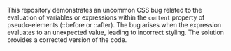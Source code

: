 This repository demonstrates an uncommon CSS bug related to the evaluation of variables or expressions within the `content` property of pseudo-elements (::before or ::after). The bug arises when the expression evaluates to an unexpected value, leading to incorrect styling.  The solution provides a corrected version of the code.